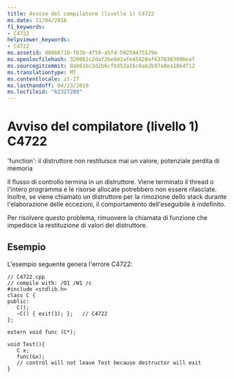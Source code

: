 ```yaml
---
title: Avviso del compilatore (livello 1) C4722
ms.date: 11/04/2016
f1_keywords:
- C4722
helpviewer_keywords:
- C4722
ms.assetid: d8660710-f67b-4f59-a5fd-59259475529e
ms.openlocfilehash: 320061c2daf2be042afe45828af637638399beaf
ms.sourcegitcommit: 0ab61bc3d2b6cfbd52a16c6ab2b97a8ea1864f12
ms.translationtype: MT
ms.contentlocale: it-IT
ms.lasthandoff: 04/23/2019
ms.locfileid: "62327288"
---
```

# <a name="compiler-warning-level-1-c4722"></a>Avviso del compilatore (livello 1) C4722

'function': il distruttore non restituisce mai un valore, potenziale perdita di memoria

Il flusso di controllo termina in un distruttore. Viene terminato il thread o l'intero programma e le risorse allocate potrebbero non essere rilasciate.  Inoltre, se viene chiamato un distruttore per la rimozione dello stack durante l'elaborazione delle eccezioni, il comportamento dell'eseguibile è indefinito.

Per risolvere questo problema, rimuovere la chiamata di funzione che impedisce la restituzione di valori del distruttore.

## <a name="example"></a>Esempio

L'esempio seguente genera l'errore C4722:

```
// C4722.cpp
// compile with: /O1 /W1 /c
#include <stdlib.h>
class C {
public:
   C();
   ~C() { exit(1); };   // C4722
};

extern void func (C*);

void Test(){
   C x;
   func(&x);
   // control will not leave Test because destructor will exit
}
```